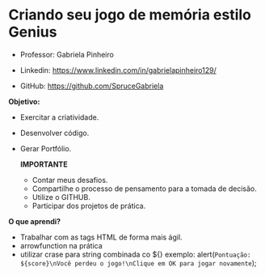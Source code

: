 # Criando seu jogo de memória estilo Genius

- Professor: Gabriela Pinheiro

- Linkedin: https://www.linkedin.com/in/gabrielapinheiro129/

- GitHub: https://github.com/SpruceGabriela

  

**Objetivo:**

- Exercitar a criatividade.

- Desenvolver código.

- Gerar Portfólio.

  

  **IMPORTANTE**

  - Contar meus desafios.
  - Compartilhe o processo de pensamento para a tomada de decisão.
  - Utilize o GITHUB.
  - Participar dos projetos de prática.


**O que aprendi?**

- Trabalhar com as tags HTML de forma mais ágil.
- arrowfunction na prática
- utilizar crase para string combinada co ${} exemplo: alert(`Pontuação: ${score}\nVocê perdeu o jogo!\nClique em OK para jogar novamente`);

